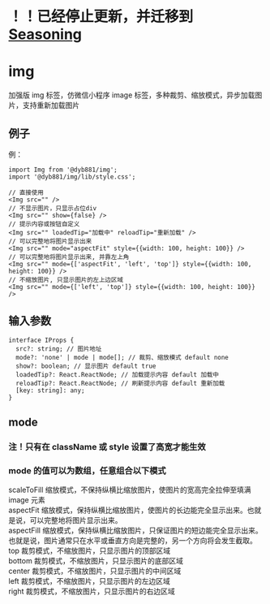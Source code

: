 # ！！已经停止更新，并迁移到 [Seasoning](https://dyb881.github.io/seasoning/common/components/img)

# img

加强版 img 标签，仿微信小程序 image 标签，多种裁剪、缩放模式，异步加载图片，支持重新加载图片

## 例子

例：

```
import Img from '@dyb881/img';
import '@dyb881/img/lib/style.css';

// 直接使用
<Img src="" />
// 不显示图片，只显示占位div
<Img src="" show={false} />
// 提示内容或按钮自定义
<Img src="" loadedTip="加载中" reloadTip="重新加载" />
// 可以完整地将图片显示出来
<Img src="" mode="aspectFit" style={{width: 100, height: 100}} />
// 可以完整地将图片显示出来, 并靠左上角
<Img src="" mode={['aspectFit', 'left', 'top']} style={{width: 100, height: 100}} />
// 不缩放图片, 只显示图片的左上边区域
<Img src="" mode={['left', 'top']} style={{width: 100, height: 100}} />
```

## 输入参数

```
interface IProps {
  src?: string; // 图片地址
  mode?: 'none' | mode | mode[]; // 裁剪、缩放模式 default none
  show?: boolean; // 显示图片 default true
  loadedTip?: React.ReactNode; // 加载提示内容 default 加载中
  reloadTip?: React.ReactNode; // 刷新提示内容 default 重新加载
  [key: string]: any;
}
```

## mode

### 注！只有在 className 或 style 设置了高宽才能生效

### mode 的值可以为数组，任意组合以下模式

scaleToFill 缩放模式，不保持纵横比缩放图片，使图片的宽高完全拉伸至填满 image 元素<br>
aspectFit 缩放模式，保持纵横比缩放图片，使图片的长边能完全显示出来。也就是说，可以完整地将图片显示出来。<br>
aspectFill 缩放模式，保持纵横比缩放图片，只保证图片的短边能完全显示出来。也就是说，图片通常只在水平或垂直方向是完整的，另一个方向将会发生截取。<br>
top 裁剪模式，不缩放图片，只显示图片的顶部区域<br>
bottom 裁剪模式，不缩放图片，只显示图片的底部区域<br>
center 裁剪模式，不缩放图片，只显示图片的中间区域<br>
left 裁剪模式，不缩放图片，只显示图片的左边区域<br>
right 裁剪模式，不缩放图片，只显示图片的右边区域<br>
